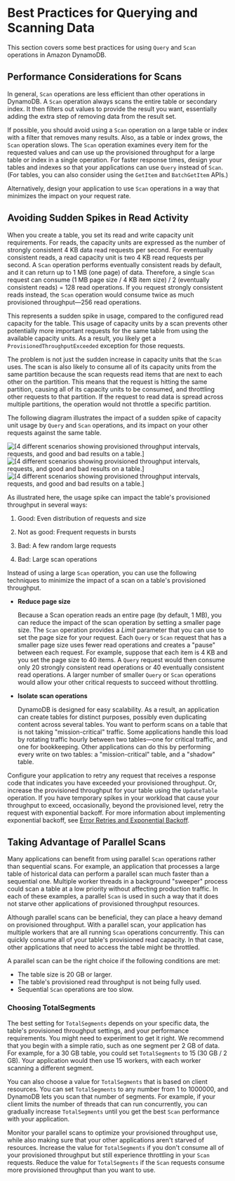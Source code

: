 # Best Practices for Querying and Scanning Data<a name="bp-query-scan"></a>

This section covers some best practices for using `Query` and `Scan` operations in Amazon DynamoDB\.

## Performance Considerations for Scans<a name="bp-query-scan-performance"></a>

In general, `Scan` operations are less efficient than other operations in DynamoDB\. A `Scan` operation always scans the entire table or secondary index\. It then filters out values to provide the result you want, essentially adding the extra step of removing data from the result set\.

If possible, you should avoid using a `Scan` operation on a large table or index with a filter that removes many results\. Also, as a table or index grows, the `Scan` operation slows\. The `Scan` operation examines every item for the requested values and can use up the provisioned throughput for a large table or index in a single operation\. For faster response times, design your tables and indexes so that your applications can use `Query` instead of `Scan`\. \(For tables, you can also consider using the `GetItem` and `BatchGetItem` APIs\.\)

Alternatively, design your application to use `Scan` operations in a way that minimizes the impact on your request rate\.

## Avoiding Sudden Spikes in Read Activity<a name="bp-query-scan-spikes"></a>

When you create a table, you set its read and write capacity unit requirements\. For reads, the capacity units are expressed as the number of strongly consistent 4 KB data read requests per second\. For eventually consistent reads, a read capacity unit is two 4 KB read requests per second\. A `Scan` operation performs eventually consistent reads by default, and it can return up to 1 MB \(one page\) of data\. Therefore, a single `Scan` request can consume \(1 MB page size / 4 KB item size\) / 2 \(eventually consistent reads\) = 128 read operations\. If you request strongly consistent reads instead, the `Scan` operation would consume twice as much provisioned throughput—256 read operations\.

This represents a sudden spike in usage, compared to the configured read capacity for the table\. This usage of capacity units by a scan prevents other potentially more important requests for the same table from using the available capacity units\. As a result, you likely get a `ProvisionedThroughputExceeded` exception for those requests\.

The problem is not just the sudden increase in capacity units that the `Scan` uses\. The scan is also likely to consume all of its capacity units from the same partition because the scan requests read items that are next to each other on the partition\. This means that the request is hitting the same partition, causing all of its capacity units to be consumed, and throttling other requests to that partition\. If the request to read data is spread across multiple partitions, the operation would not throttle a specific partition\. 

The following diagram illustrates the impact of a sudden spike of capacity unit usage by `Query` and `Scan` operations, and its impact on your other requests against the same table\.

![\[4 different scenarios showing provisioned throughput intervals, requests, and good and bad results on a table.\]](http://docs.aws.amazon.com/amazondynamodb/latest/developerguide/images/ThroughputIntervals.png)![\[4 different scenarios showing provisioned throughput intervals, requests, and good and bad results on a table.\]](http://docs.aws.amazon.com/amazondynamodb/latest/developerguide/)![\[4 different scenarios showing provisioned throughput intervals, requests, and good and bad results on a table.\]](http://docs.aws.amazon.com/amazondynamodb/latest/developerguide/)

As illustrated here, the usage spike can impact the table's provisioned throughput in several ways:

1. Good: Even distribution of requests and size

1. Not as good: Frequent requests in bursts

1. Bad: A few random large requests

1. Bad: Large scan operations

Instead of using a large `Scan` operation, you can use the following techniques to minimize the impact of a scan on a table's provisioned throughput\.
+ **Reduce page size**

  Because a Scan operation reads an entire page \(by default, 1 MB\), you can reduce the impact of the scan operation by setting a smaller page size\. The `Scan` operation provides a *Limit* parameter that you can use to set the page size for your request\. Each `Query` or `Scan` request that has a smaller page size uses fewer read operations and creates a "pause" between each request\. For example, suppose that each item is 4 KB and you set the page size to 40 items\. A `Query` request would then consume only 20 strongly consistent read operations or 40 eventually consistent read operations\. A larger number of smaller `Query` or `Scan` operations would allow your other critical requests to succeed without throttling\. 
+ **Isolate scan operations**

  DynamoDB is designed for easy scalability\. As a result, an application can create tables for distinct purposes, possibly even duplicating content across several tables\. You want to perform scans on a table that is not taking "mission\-critical" traffic\. Some applications handle this load by rotating traffic hourly between two tables—one for critical traffic, and one for bookkeeping\. Other applications can do this by performing every write on two tables: a "mission\-critical" table, and a "shadow" table\. 

Configure your application to retry any request that receives a response code that indicates you have exceeded your provisioned throughput\. Or, increase the provisioned throughput for your table using the `UpdateTable` operation\. If you have temporary spikes in your workload that cause your throughput to exceed, occasionally, beyond the provisioned level, retry the request with exponential backoff\. For more information about implementing exponential backoff, see [Error Retries and Exponential Backoff](Programming.Errors.md#Programming.Errors.RetryAndBackoff)\.

## Taking Advantage of Parallel Scans<a name="bp-query-scan-parallel"></a>

Many applications can benefit from using parallel `Scan` operations rather than sequential scans\. For example, an application that processes a large table of historical data can perform a parallel scan much faster than a sequential one\. Multiple worker threads in a background "sweeper" process could scan a table at a low priority without affecting production traffic\. In each of these examples, a parallel `Scan` is used in such a way that it does not starve other applications of provisioned throughput resources\.

Although parallel scans can be beneficial, they can place a heavy demand on provisioned throughput\. With a parallel scan, your application has multiple workers that are all running `Scan` operations concurrently\. This can quickly consume all of your table's provisioned read capacity\. In that case, other applications that need to access the table might be throttled\.

A parallel scan can be the right choice if the following conditions are met:
+ The table size is 20 GB or larger\.
+ The table's provisioned read throughput is not being fully used\.
+ Sequential `Scan` operations are too slow\.

### Choosing TotalSegments<a name="bp-query-scan-parallel-total-segments"></a>

The best setting for `TotalSegments` depends on your specific data, the table's provisioned throughput settings, and your performance requirements\. You might need to experiment to get it right\. We recommend that you begin with a simple ratio, such as one segment per 2 GB of data\. For example, for a 30 GB table, you could set `TotalSegments` to 15 \(30 GB / 2 GB\)\. Your application would then use 15 workers, with each worker scanning a different segment\.

You can also choose a value for `TotalSegments` that is based on client resources\. You can set `TotalSegments` to any number from 1 to 1000000, and DynamoDB lets you scan that number of segments\. For example, if your client limits the number of threads that can run concurrently, you can gradually increase `TotalSegments` until you get the best `Scan` performance with your application\.

Monitor your parallel scans to optimize your provisioned throughput use, while also making sure that your other applications aren't starved of resources\. Increase the value for `TotalSegments` if you don't consume all of your provisioned throughput but still experience throttling in your `Scan` requests\. Reduce the value for `TotalSegments` if the `Scan` requests consume more provisioned throughput than you want to use\. 
